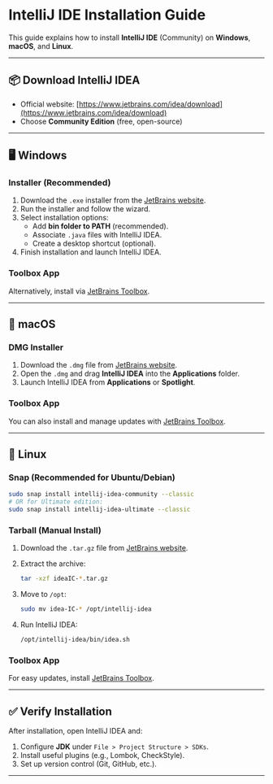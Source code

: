 # IntelliJ IDE Installation Guide

This guide explains how to install **IntelliJ IDE** (Community) on **Windows**, **macOS**, and **Linux**.

---

## 📦 Download IntelliJ IDEA

- Official website: [https://www.jetbrains.com/idea/download](https://www.jetbrains.com/idea/download)
- Choose **Community Edition** (free, open-source)

---

## 🖥️ Windows

### Installer (Recommended)

1. Download the `.exe` installer from the [JetBrains website](https://www.jetbrains.com/idea/download).
2. Run the installer and follow the wizard.
3. Select installation options:
   - Add **bin folder to PATH** (recommended).
   - Associate `.java` files with IntelliJ IDEA.
   - Create a desktop shortcut (optional).
4. Finish installation and launch IntelliJ IDEA.

### Toolbox App

Alternatively, install via [JetBrains Toolbox](https://www.jetbrains.com/toolbox-app/).

---

## 🍏 macOS

### DMG Installer

1. Download the `.dmg` file from [JetBrains website](https://www.jetbrains.com/idea/download).
2. Open the `.dmg` and drag **IntelliJ IDEA** into the **Applications** folder.
3. Launch IntelliJ IDEA from **Applications** or **Spotlight**.

### Toolbox App

You can also install and manage updates with [JetBrains Toolbox](https://www.jetbrains.com/toolbox-app/).

---

## 🐧 Linux

### Snap (Recommended for Ubuntu/Debian)

```bash
sudo snap install intellij-idea-community --classic
# OR for Ultimate edition:
sudo snap install intellij-idea-ultimate --classic
```

### Tarball (Manual Install)

1. Download the `.tar.gz` file from [JetBrains website](https://www.jetbrains.com/idea/download).
2. Extract the archive:

   ```bash
   tar -xzf ideaIC-*.tar.gz
   ```

3. Move to `/opt`:

   ```bash
   sudo mv idea-IC-* /opt/intellij-idea
   ```

4. Run IntelliJ IDEA:

   ```bash
   /opt/intellij-idea/bin/idea.sh
   ```

### Toolbox App

For easy updates, install [JetBrains Toolbox](https://www.jetbrains.com/toolbox-app/).

---

## ✅ Verify Installation

After installation, open IntelliJ IDEA and:

1. Configure **JDK** under `File > Project Structure > SDKs`.
2. Install useful plugins (e.g., Lombok, CheckStyle).
3. Set up version control (Git, GitHub, etc.).

---
